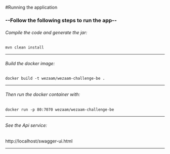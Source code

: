 




#Running the application

### --Follow the following steps to run the app--

###### Compile the code and generate the jar:
  `mvn clean install`
____

###### Build the docker image:
`docker build -t wezaam/wezaam-challenge-be .`
____

###### Then run the docker container with:
`docker run -p 80:7070 wezaam/wezaam-challenge-be`
____

###### See the Api service:
http://localhost/swagger-ui.html
____
